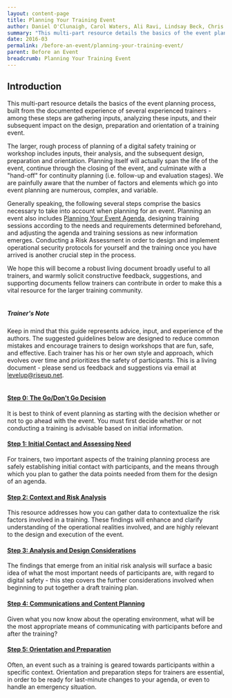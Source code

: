 ```yaml
---
layout: content-page
title: Planning Your Training Event
author: Daniel O'Clunaigh, Carol Waters, Ali Ravi, Lindsay Beck, Chris Doten, Nick Sera-Leyva
summary: "This multi-part resource details the basics of the event planning process, built from the documented experience of several experienced trainers - among these steps are gathering inputs, analyzing these inputs, and their subsequent impact on the design, preparation and orientation of a training event."
date: 2016-03
permalink: /before-an-event/planning-your-training-event/
parent: Before an Event
breadcrumb: Planning Your Training Event
---
```

## Introduction
This multi-part resource details the basics of the event planning process, built from the documented experience of several experienced trainers - among these steps are gathering inputs, analyzing these inputs, and their subsequent impact on the design, preparation and orientation of a training event.

The larger, rough process of planning of a digital safety training or workshop includes inputs, their analysis, and the subsequent design, preparation and orientation. Planning itself will actually span the life of the event, continue through the closing of the event, and culminate with a "hand-off" for continuity planning (i.e. follow-up and evaluation stages). We are painfully aware that the number of factors and elements which go into event planning are numerous, complex, and variable. 

Generally speaking, the following several steps comprise the basics necessary to take into account when planning for an event. Planning an event also includes [Planning Your Event Agenda](), designing training sessions according to the needs and requirements determined beforehand, and adjusting the agenda and training sessions as new information emerges. Conducting a Risk Assessment in order to design and implement operational security protocols for yourself and the training once you have arrived is another crucial step in the process.

We hope this will become a robust living document broadly useful to all trainers, and warmly solicit constructive feedback, suggestions, and supporting documents fellow trainers can contribute in order to make this a vital resource for the larger training community.
<br><br>
##### Trainer's Note
Keep in mind that this guide represents advice, input, and experience of the authors. The suggested guidelines below are designed to reduce common mistakes and encourage trainers to design workshops that are fun, safe, and effective. Each trainer has his or her own style and approach, which evolves over time and prioritizes the safety of participants. This is a living document - please send us feedback and suggestions via email at [levelup@riseup.net](mailto:levelup@riseup.net).
<br><br>
#### [Step 0: The Go/Don't Go Decision]()
It is best to think of event planning as starting with the decision whether or not to go ahead with the event. You must first decide whether or not conducting a training is advisable based on initial information.
<br>
#### [Step 1: Initial Contact and Assessing Need]()
For trainers, two important aspects of the training planning process are safely establishing initial contact with participants, and the means through which you plan to gather the data points needed from them for the design of an agenda.
<br>
#### [Step 2: Context and Risk Analysis]()
This resource addresses how you can gather data to contextualize the risk factors involved in a training.  These findings will enhance and clarify understanding of the operational realities involved, and are highly relevant to the design and execution of the event.
<br>
#### [Step 3: Analysis and Design Considerations]()
The findings that emerge from an initial risk analysis will surface a basic idea of what the most important needs of participants are, with regard to digital safety - this step covers the further considerations involved when beginning to put together a draft training plan.
<br>
#### [Step 4: Communications and Content Planning]()
Given what you now know about the operating environment, what will be the most appropriate means of communicating with participants before and after the training?
<br>
#### [Step 5: Orientation and Preparation]()
Often, an event such as a training is geared towards participants within a specific context. Orientation and preparation steps for trainers are essential, in order to be ready for last-minute changes to your agenda, or even to handle an emergency situation.
<br>




